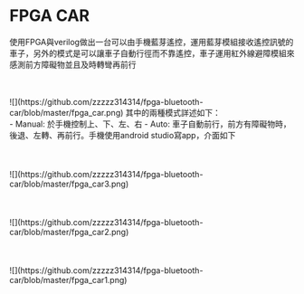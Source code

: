 # FPGA CAR

使用FPGA與verilog做出一台可以由手機藍芽遙控，運用藍芽模組接收遙控訊號的車子，另外的模式是可以讓車子自動行徑而不靠遙控，車子運用紅外線避障模組來感測前方障礙物並且及時轉彎再前行

<br>
<br>
![](https://github.com/zzzzz314314/fpga-bluetooth-car/blob/master/fpga_car.png)
其中的兩種模式詳述如下：<br>
- Manual: 於手機控制上、下、左、右
- Auto: 車子自動前行，前方有障礙物時，後退、左轉、再前行。手機使用android studio寫app，介面如下

<br>
<br>
<br>
<br>
![](https://github.com/zzzzz314314/fpga-bluetooth-car/blob/master/fpga_car3.png)
<br>
<br>
<br>
<br>
![](https://github.com/zzzzz314314/fpga-bluetooth-car/blob/master/fpga_car2.png)
<br>
<br>
<br>
<br>
![](https://github.com/zzzzz314314/fpga-bluetooth-car/blob/master/fpga_car1.png)
